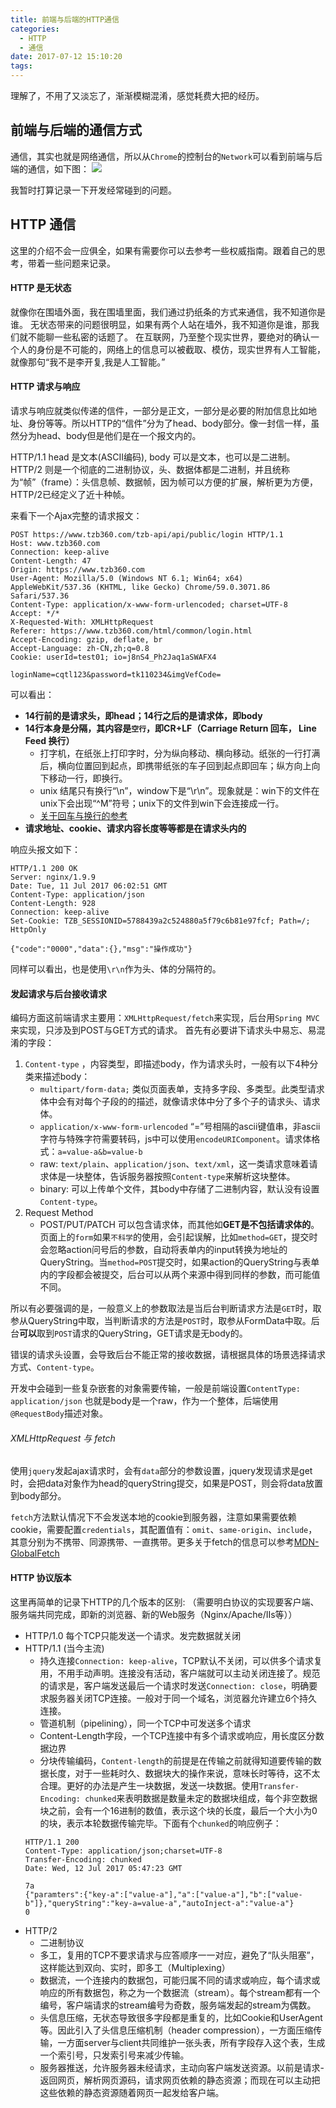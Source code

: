 ```yaml
---
title: 前端与后端的HTTP通信
categories:
  - HTTP
  - 通信
date: 2017-07-12 15:10:20
tags:
---
```


理解了，不用了又淡忘了，渐渐模糊混淆，感觉耗费大把的经历。

## 前端与后端的通信方式
通信，其实也就是网络通信，所以从`Chrome`的控制台的`Network`可以看到前端与后端的通信，如下图：
![](http://wx3.sinaimg.cn/mw690/929194b4gy1fhfr4aok4rj20au00udfn.jpg)

我暂时打算记录一下开发经常碰到的问题。

## HTTP 通信
这里的介绍不会一应俱全，如果有需要你可以去参考一些权威指南。跟着自己的思考，带着一些问题来记录。

#### HTTP 是无状态
就像你在围墙外面，我在围墙里面，我们通过扔纸条的方式来通信，我不知道你是谁。
无状态带来的问题很明显，如果有两个人站在墙外，我不知道你是谁，那我们就不能聊一些私密的话题了。
在互联网，乃至整个现实世界，要绝对的确认一个人的身份是不可能的，网络上的信息可以被截取、模仿，现实世界有人工智能，就像那句“我不是李开复,我是人工智能。”

#### HTTP 请求与响应
请求与响应就类似传递的信件，一部分是正文，一部分是必要的附加信息比如地址、身份等等。所以HTTP的“信件”分为了head、body部分。像一封信一样，虽然分为head、body但是他们是在一个报文内的。

HTTP/1.1 head 是文本(ASCII编码), body 可以是文本，也可以是二进制。
HTTP/2 则是一个彻底的二进制协议，头、数据体都是二进制，并且统称为“帧”（frame）：头信息帧、数据帧，因为帧可以方便的扩展，解析更为方便，HTTP/2已经定义了近十种帧。

来看下一个Ajax完整的请求报文：
```
POST https://www.tzb360.com/tzb-api/api/public/login HTTP/1.1
Host: www.tzb360.com
Connection: keep-alive
Content-Length: 47
Origin: https://www.tzb360.com
User-Agent: Mozilla/5.0 (Windows NT 6.1; Win64; x64) AppleWebKit/537.36 (KHTML, like Gecko) Chrome/59.0.3071.86 Safari/537.36
Content-Type: application/x-www-form-urlencoded; charset=UTF-8
Accept: */*
X-Requested-With: XMLHttpRequest
Referer: https://www.tzb360.com/html/common/login.html
Accept-Encoding: gzip, deflate, br
Accept-Language: zh-CN,zh;q=0.8
Cookie: userId=test01; io=j8nS4_Ph2Jaq1aSWAFX4

loginName=cqtl123&password=tk110234&imgVefCode=
```
可以看出：
* **14行前的是请求头，即head；14行之后的是请求体，即body**
* **14行本身是分隔，其内容是`空行`，即CR+LF（Carriage Return 回车， Line Feed 换行）**
    * 打字机，在纸张上打印字时，分为纵向移动、横向移动。纸张的一行打满后，横向位置回到起点，即携带纸张的车子回到起点即回车；纵方向上向下移动一行，即换行。
    * unix 结尾只有换行“\n”，window下是“\r\n”。现象就是：win下的文件在unix下会出现“^M”符号；unix下的文件到win下会连接成一行。
    * [关于回车与换行的参考](http://www.ruanyifeng.com/blog/2006/04/post_213.html?bsh_bid=705296311)
* **请求地址、cookie、请求内容长度等等都是在请求头内的**

响应头报文如下：
```
HTTP/1.1 200 OK
Server: nginx/1.9.9
Date: Tue, 11 Jul 2017 06:02:51 GMT
Content-Type: application/json
Content-Length: 928
Connection: keep-alive
Set-Cookie: TZB_SESSIONID=5788439a2c524880a5f79c6b81e97fcf; Path=/; HttpOnly

{"code":"0000","data":{},"msg":"操作成功"}
```
同样可以看出，也是使用`\r\n`作为头、体的分隔符的。

#### 发起请求与后台接收请求
编码方面这前端请求主要用：`XMLHttpRequest/fetch`来实现，后台用`Spring MVC`来实现，只涉及到POST与GET方式的请求。
首先有必要讲下请求头中易忘、易混淆的字段：
1. `Content-type` ，内容类型，即描述body，作为请求头时，一般有以下4种分类来描述body：
    * `multipart/form-data;` 类似页面表单，支持多字段、多类型。此类型请求体中会有对每个子段的的描述，就像请求体中分了多个子的请求头、请求体。
    * `application/x-www-form-urlencoded` “=”号相隔的ascii键值串，非ascii字符与特殊字符需要转码，js中可以使用`encodeURIComponent`。请求体格式：`a=value-a&b=value-b`
    * raw: `text/plain`、`application/json`、`text/xml`，这一类请求意味着请求体是一块整体，告诉服务器按照`Content-type`来解析这块整体。
    * binary: 可以上传单个文件，其body中存储了二进制内容，默认没有设置`Content-type`。
2. Request Method 
    * POST/PUT/PATCH 可以包含请求体，而其他如**GET是不包括请求体的**。页面上的`form`如果`不科学`的使用，会引起误解，比如`method=GET`，提交时会忽略action问号后的参数，自动将表单内的input转换为地址的QueryString。当`method=POST`提交时，如果action的QueryString与表单内的字段都会被提交，后台可以从两个来源中得到同样的参数，而可能值不同。

所以有必要强调的是，一般意义上的参数取法是当后台判断请求方法是`GET`时，取参从QueryString中取，当判断请求的方法是`POST`时，取参从FormData中取。后台**可以**取到`POST`请求的QueryString，GET请求是无body的。

错误的请求头设置，会导致后台不能正常的接收数据，请根据具体的场景选择请求方式、`Content-type`。

开发中会碰到一些复杂嵌套的对象需要传输，一般是前端设置`ContentType: application/json` 也就是body是一个raw，作为一个整体，后端使用`@RequestBody`描述对象。

###### XMLHttpRequest 与 fetch
使用`jquery`发起ajax请求时，会有`data`部分的参数设置，jquery发现请求是get时，会把data对象作为head的queryString提交，如果是POST，则会将data放置到body部分。

`fetch`方法默认情况下不会发送本地的cookie到服务器，注意如果需要依赖cookie，需要配置`credentials`，其配置值有：`omit`、`same-origin`、`include`，其意分别为不携带、同源携带、一直携带。更多关于fetch的信息可以参考[MDN-GlobalFetch](https://developer.mozilla.org/zh-CN/docs/Web/API/GlobalFetch/fetch)

#### HTTP 协议版本
这里再简单的记录下HTTP的几个版本的区别: （需要明白协议的实现要客户端、服务端共同完成，即新的浏览器、新的Web服务（Nginx/Apache/IIs等））
* HTTP/1.0 每个TCP只能发送一个请求。发完数据就关闭
* HTTP/1.1 (当今主流) 
    * 持久连接`Connection: keep-alive`，TCP默认不关闭，可以供多个请求复用，不用手动声明。连接没有活动，客户端就可以主动关闭连接了。规范的请求是，客户端发送最后一个请求时发送`Connection: close`，明确要求服务器关闭TCP连接。一般对于同一个域名，浏览器允许建立6个持久连接。
    * 管道机制（pipelining），同一个TCP中可发送多个请求
    * Content-Length字段，一个TCP连接中有多个请求或响应，用长度区分数据边界
    * 分块传输编码，`Content-length`的前提是在传输之前就得知道要传输的数据长度，对于一些耗时久、数据块大的操作来说，意味长时等待，这不太合理。更好的办法是产生一块数据，发送一块数据。使用`Transfer-Encoding: chunked`来表明数据是数量未定的数据块组成，每个非空数据块之前，会有一个16进制的数值，表示这个块的长度，最后一个大小为0的块，表示本轮数据传输完毕。下面有个`chunked`的响应例子：
    ```
    HTTP/1.1 200
    Content-Type: application/json;charset=UTF-8
    Transfer-Encoding: chunked
    Date: Wed, 12 Jul 2017 05:47:23 GMT

    7a
    {"paramters":{"key-a":["value-a"],"a":["value-a"],"b":["value-b"]},"queryString":"key-a=value-a","autoInject-a":"value-a"}
    0
    ```
* HTTP/2 
    * 二进制协议
    * 多工，复用的TCP不要求请求与应答顺序一一对应，避免了“队头阻塞”，这样能达到双向、实时，即多工（Multiplexing）
    * 数据流，一个连接内的数据包，可能归属不同的请求或响应，每个请求或响应的所有数据包，称之为一个数据流（stream）。每个stream都有一个编号，客户端请求的stream编号为奇数，服务端发起的stream为偶数。
    * 头信息压缩，无状态导致很多字段都是重复的，比如Cookie和UserAgent等。因此引入了头信息压缩机制（header compression），一方面压缩传输，一方面server与client共同维护一张头表，所有字段存入这个表，生成一个索引号，只发索引号来减少传输。
    * 服务器推送，允许服务器未经请求，主动向客户端发送资源。以前是请求-返回网页，解析网页源码，请求网页依赖的静态资源；而现在可以主动把这些依赖的静态资源随着网页一起发给客户端。
